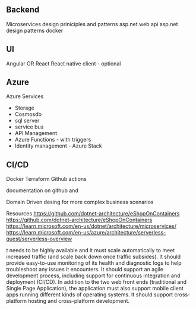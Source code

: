 Backend
--------------
Microservices design priniciples and patterns
asp.net web api
asp.net design patterns
docker

UI
--------------
Angular OR React 
React native client - optional

Azure
--------------
Azure Services
  - Storage
  - Cosmosdb
  - sql server
  - service bus
  - API Management
  - Azure Functions - with triggers
  - Identity management  - Azure Stack
  
  
CI/CD
-----------
Docker
Terraform
Github actions

documentation on github and 

Domain Driven desing for more complex business scenarios

Resources
https://github.com/dotnet-architecture/eShopOnContainers
https://github.com/dotnet-architecture/eShopOnContainers
https://learn.microsoft.com/en-us/dotnet/architecture/microservices/
https://learn.microsoft.com/en-us/azure/architecture/serverless-quest/serverless-overview

t needs to be highly available and it must scale automatically to meet increased traffic (and scale back down once traffic subsides).
It should provide easy-to-use monitoring of its health and diagnostic logs to help troubleshoot any issues it encounters.
It should support an agile development process, including support for continuous integration and deployment (CI/CD).
In addition to the two web front ends (traditional and Single Page Application), the application must also support mobile client apps running different kinds of operating systems.
It should support cross-platform hosting and cross-platform development.